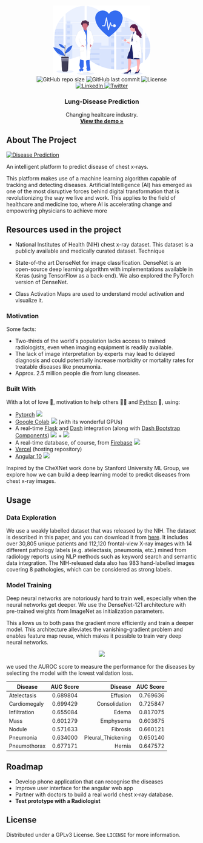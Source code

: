<!--
*** Thanks for checking out this README Template. If you have a suggestion that would
*** make this better, please fork the repository and create a pull request or simply open
*** an issue with the tag "enhancement".
*** Thanks again! Now go create something AMAZING! :D
-->

<!-- PROJECT LOGO -->
<br />
<p align="center">
  <a href="https://github.com/shreyaspapi/py-torch-hackathon">
    <img src="src/assets/clynica.png" alt="Logo" width="256">
  </a>
  <br />

  <!-- Badges -->

  <img src="https://img.shields.io/github/repo-size/shreyaspapi/py-torch-hackathon?style=for-the-badge" alt="GitHub repo size" height="25">
  <img src="https://img.shields.io/github/last-commit/shreyaspapi/py-torch-hackathon?style=for-the-badge" alt="GitHub last commit" height="25">
  <img src="https://img.shields.io/github/license/shreyaspapi/py-torch-hackathon?style=for-the-badge" alt="License" height="25">
  <br />
  <a href="https://www.linkedin.com/in/shreyaspapi/">
    <img src="https://img.shields.io/badge/-LinkedIn-black.svg?style=for-the-badge&logo=linkedin&colorB=555" alt="LinkedIn" height="25">
  </a>
  <a href="https://twitter.com/spapinwar/">
    <img src="https://img.shields.io/twitter/follow/FerroRodolfo?label=Twitter&logo=twitter&style=for-the-badge" alt="Twitter" height="25">
  </a>

  <h3 align="center">Lung-Disease Prediction</h3>
  <p align="center">
    Changing healtcare industry.
    <br />
    <a href="https://youtu.be/h2Eb1Tmt3M8"><strong>View the demo »</strong></a>
    <br />
  </p>
</p>

<!-- ABOUT THE PROJECT -->

## About The Project

[![Disease Prediction](https://img.youtube.com/vi/h2Eb1Tmt3M8/0.jpg)](https://www.youtube.com/watch?v=Y1DfFQbkmYM)

An intelligent platform to predict disease of chest x-rays.

This platform makes use of a machine learning algorithm capable of tracking and detecting diseases. Artificial Intelligence (AI) has emerged as one of the most disruptive forces behind digital transformation that is revolutionizing the way we live and work. This applies to the field of healthcare and medicine too, where AI is accelerating change and empowering physicians to achieve more

## Resources used in the project

- National Institutes of Health (NIH) chest x-ray dataset. This dataset is a publicly available and medically curated dataset.
  Technique

- State-of-the art DenseNet for image classification. DenseNet is an open-source deep learning algorithm with implementations available in Keras (using TensorFlow as a back-end). We also explored the PyTorch version of DenseNet.

- Class Activation Maps are used to understand model activation and visualize it.

### Motivation

Some facts:

- Two-thirds of the world's population lacks access to trained radiologists, even when imaging equipment is readily available.
- The lack of image interpretation by experts may lead to delayed diagnosis and could potentially increase morbidity or mortality rates for treatable diseases like pneumonia.
- Approx. 2.5 million people die from lung diseases.

### Built With

With a lot of love 💖, motivation to help others 💪🏼 and [Python](https://www.python.org/) 🐍, using:

- [Pytorch](https://pytorch.org) <img src="https://pytorch.org/assets/images/logo-icon.svg" width="15">
- [Google Colab](https://colab.research.google.com/) <img src="https://colab.research.google.com/img/favicon.ico" width="15"> (with its wonderful GPUs)
- A real-time [Flask](https://www.palletsprojects.com/p/flask/) and [Dash](https://plot.ly/dash/) integration (along with [Dash Bootstrap Components](https://dash-bootstrap-components.opensource.faculty.ai/)) <img src="https://emojis.slackmojis.com/emojis/images/1501021338/314/flask.png" width="15"> + <img src="https://images.plot.ly/logo/new-branding/plotly-logomark.png" width="15">
- A real-time database, of course, from [Firebase](https://firebase.google.com/) <img src="http://www.gstatic.com/mobilesdk/160503_mobilesdk/logo/2x/firebase_96dp.png" width="15">
- [Vercel](https://vercel.com) (hosting repository)
- [Angular 10](https://angular.io) <img src="https://angular.io/assets/images/logos/angular/angular.svg" width="15">

Inspired by the CheXNet work done by Stanford University ML Group, we explore how we can build a deep learning model to predict diseases from chest x-ray images.

<!-- USAGE EXAMPLES -->

## Usage

### Data Exploration

We use a weakly labelled dataset that was released by the NIH. The dataset is described in this paper, and you can download it from [here](https://nihcc.app.box.com/v/ChestXray-NIHCC). It includes over 30,805 unique patients and 112,120 frontal-view X-ray images with 14 different pathology labels (e.g. atelectasis, pneumonia, etc.) mined from radiology reports using NLP methods such as keyword search and semantic data integration. The NIH-released data also has 983 hand-labelled images covering 8 pathologies, which can be considered as strong labels.

### Model Training

Deep neural networks are notoriously hard to train well, especially when the neural networks get deeper. We use the DenseNet-121 architecture with pre-trained weights from ImageNet as initialization parameters.

This allows us to both pass the gradient more efficiently and train a deeper model. This architecture alleviates the vanishing-gradient problem and enables feature map reuse, which makes it possible to train very deep neural networks.

<p align="center">
    <img src="https://msdnshared.blob.core.windows.net/media/2018/03/030718_0134_UsingMicros3.png" >
</p>

we used the AUROC score to measure the performance for the diseases by selecting the model with the lowest validation loss.

| Disease      | AUC Score |            Disease | AUC Score |
| ------------ | :-------: | -----------------: | --------: |
| Atelectasis  | 0.689804  |           Effusion |  0.769636 |
| Cardiomegaly | 0.699429  |      Consolidation |  0.725847 |
| Infiltration | 0.655084  |              Edema |  0.817075 |
| Mass         | 0.601279  |          Emphysema |  0.603675 |
| Nodule       | 0.571633  |           Fibrosis |  0.660121 |
| Pneumonia    | 0.634000  | Pleural_Thickening |  0.650140 |
| Pneumothorax | 0.677171  |             Hernia |  0.647572 |

<!-- ROADMAP -->

## Roadmap

- Develop phone application that can recognise the diseases
- Improve user interface for the angular web app
- Partner with doctors to build a real world chest x-ray database.
- **Test prototype with a Radiologist**

<!-- LICENSE -->

## License

Distributed under a GPLv3 License. See `LICENSE` for more information.

